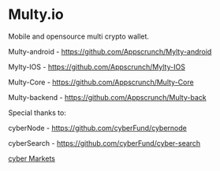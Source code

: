 # Multy.io
Mobile and opensource multi crypto wallet.


Multy-android - https://github.com/Appscrunch/Mylty-android

Mylty-IOS - https://github.com/Appscrunch/Mylty-IOS

Multy-Core - https://github.com/Appscrunch/Multy-Core

Multy-backend - https://github.com/Appscrunch/Multy-back


Special thanks to:

cyberNode - https://github.com/cyberFund/cybernode

cyberSearch - https://github.com/cyberFund/cyber-search

[cyber Markets](https://github.com/cyberFund/cyber-markets)


